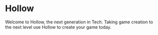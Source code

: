# Hollow
Welcome to Hollow, the next generation in Tech. Taking game creation to the next level use Hollow to create your game today.
